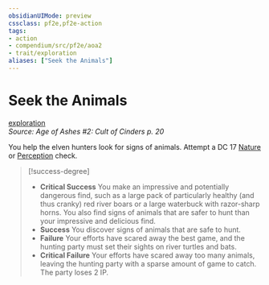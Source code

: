 ```yaml
---
obsidianUIMode: preview
cssclass: pf2e,pf2e-action
tags:
- action
- compendium/src/pf2e/aoa2
- trait/exploration
aliases: ["Seek the Animals"]
---
```

# Seek the Animals
[exploration](rules/traits/exploration.md "Exploration Action & Ability Trait")  
*Source: Age of Ashes #2: Cult of Cinders p. 20*  


You help the elven hunters look for signs of animals. Attempt a DC 17 [Nature](compendium/skills.md#Nature) or [Perception](compendium/skills.md#Perception) check.

> [!success-degree] 
> - **Critical Success** You make an impressive and potentially dangerous find, such as a large pack of particularly healthy (and thus cranky) red river boars or a large waterbuck with razor-sharp horns. You also find signs of animals that are safer to hunt than your impressive and delicious find.
> - **Success** You discover signs of animals that are safe to hunt.
> - **Failure** Your efforts have scared away the best game, and the hunting party must set their sights on river turtles and bats.
> - **Critical Failure** Your efforts have scared away too many animals, leaving the hunting party with a sparse amount of game to catch. The party loses 2 IP.